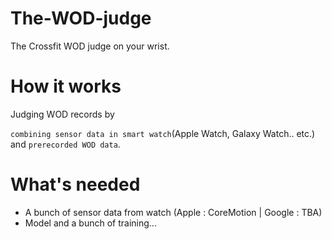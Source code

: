 # The-WOD-judge
The Crossfit WOD judge on your wrist.

# How it works
Judging WOD records by 

`combining sensor data in smart watch`(Apple Watch, Galaxy Watch.. etc.) and `prerecorded WOD data`.

# What's needed
- A bunch of sensor data from watch (Apple : CoreMotion | Google : TBA)
- Model and a bunch of training...
